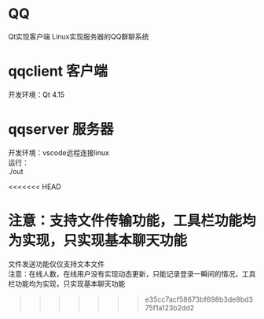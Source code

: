 # QQ
Qt实现客户端 Linux实现服务器的QQ群聊系统  
# qqclient 客户端  
开发环境：Qt 4.15 



# qqserver 服务器  
开发环境：vscode远程连接linux  
运行：  
./out  

<<<<<<< HEAD

注意：支持文件传输功能，工具栏功能均为实现，只实现基本聊天功能  
=======
文件发送功能仅仅支持文本文件  
注意：在线人数，在线用户没有实现动态更新，只能记录登录一瞬间的情况，工具栏功能均为实现，只实现基本聊天功能  
>>>>>>> e35cc7acf58673bf698b3de8bd375f1a123b2dd2

